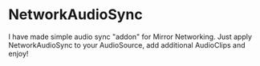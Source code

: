 # NetworkAudioSync
I have made simple audio sync "addon" for Mirror Networking. Just apply NetworkAudioSync to your AudioSource, add additional AudioClips and enjoy!
